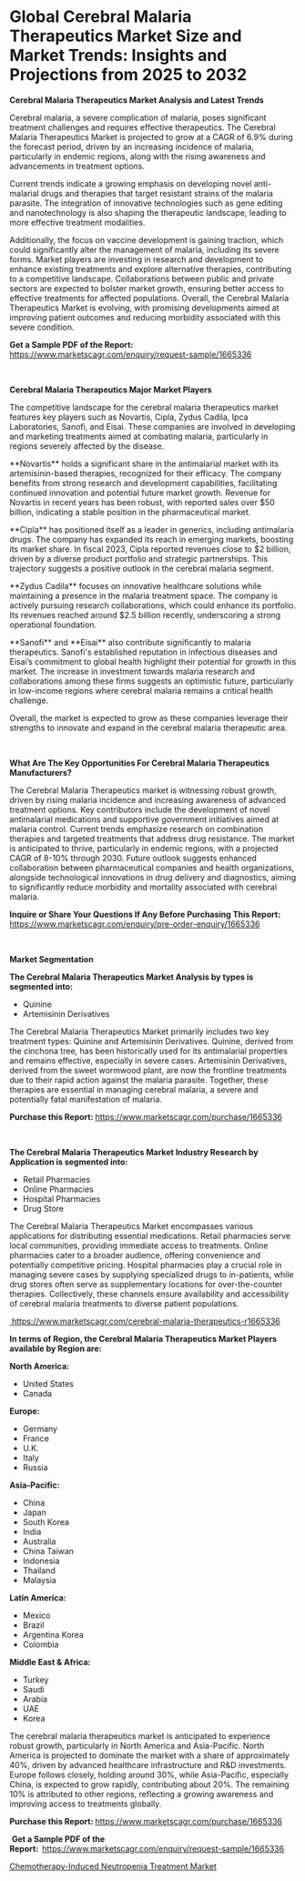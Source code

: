 <p><h1>Global Cerebral Malaria Therapeutics Market Size and Market Trends: Insights and Projections from 2025 to 2032</h1></p><p><strong>Cerebral Malaria Therapeutics Market Analysis and Latest Trends</strong></p>
<p><p>Cerebral malaria, a severe complication of malaria, poses significant treatment challenges and requires effective therapeutics. The Cerebral Malaria Therapeutics Market is projected to grow at a CAGR of 6.9% during the forecast period, driven by an increasing incidence of malaria, particularly in endemic regions, along with the rising awareness and advancements in treatment options. </p><p>Current trends indicate a growing emphasis on developing novel anti-malarial drugs and therapies that target resistant strains of the malaria parasite. The integration of innovative technologies such as gene editing and nanotechnology is also shaping the therapeutic landscape, leading to more effective treatment modalities. </p><p>Additionally, the focus on vaccine development is gaining traction, which could significantly alter the management of malaria, including its severe forms. Market players are investing in research and development to enhance existing treatments and explore alternative therapies, contributing to a competitive landscape. Collaborations between public and private sectors are expected to bolster market growth, ensuring better access to effective treatments for affected populations. Overall, the Cerebral Malaria Therapeutics Market is evolving, with promising developments aimed at improving patient outcomes and reducing morbidity associated with this severe condition.</p></p>
<p><strong>Get a Sample PDF of the Report:&nbsp;</strong> <a href="https://www.marketscagr.com/enquiry/request-sample/1665336?utm_campaign=2460&utm_medium=2&utm_source=Github&utm_content=ia&utm_term=09032025&utm_id=cerebral-malaria-therapeutics">https://www.marketscagr.com/enquiry/request-sample/1665336</a></p>
<p>&nbsp;</p>
<p><strong>Cerebral Malaria Therapeutics Major Market Players</strong></p>
<p><p>The competitive landscape for the cerebral malaria therapeutics market features key players such as Novartis, Cipla, Zydus Cadila, Ipca Laboratories, Sanofi, and Eisai. These companies are involved in developing and marketing treatments aimed at combating malaria, particularly in regions severely affected by the disease.</p><p>**Novartis** holds a significant share in the antimalarial market with its artemisinin-based therapies, recognized for their efficacy. The company benefits from strong research and development capabilities, facilitating continued innovation and potential future market growth. Revenue for Novartis in recent years has been robust, with reported sales over $50 billion, indicating a stable position in the pharmaceutical market.</p><p>**Cipla** has positioned itself as a leader in generics, including antimalaria drugs. The company has expanded its reach in emerging markets, boosting its market share. In fiscal 2023, Cipla reported revenues close to $2 billion, driven by a diverse product portfolio and strategic partnerships. This trajectory suggests a positive outlook in the cerebral malaria segment.</p><p>**Zydus Cadila** focuses on innovative healthcare solutions while maintaining a presence in the malaria treatment space. The company is actively pursuing research collaborations, which could enhance its portfolio. Its revenues reached around $2.5 billion recently, underscoring a strong operational foundation.</p><p>**Sanofi** and **Eisai** also contribute significantly to malaria therapeutics. Sanofi's established reputation in infectious diseases and Eisai’s commitment to global health highlight their potential for growth in this market. The increase in investment towards malaria research and collaborations among these firms suggests an optimistic future, particularly in low-income regions where cerebral malaria remains a critical health challenge. </p><p>Overall, the market is expected to grow as these companies leverage their strengths to innovate and expand in the cerebral malaria therapeutic area.</p></p>
<p>&nbsp;</p>
<p><strong>What Are The Key Opportunities For Cerebral Malaria Therapeutics Manufacturers?</strong></p>
<p><p>The Cerebral Malaria Therapeutics market is witnessing robust growth, driven by rising malaria incidence and increasing awareness of advanced treatment options. Key contributors include the development of novel antimalarial medications and supportive government initiatives aimed at malaria control. Current trends emphasize research on combination therapies and targeted treatments that address drug resistance. The market is anticipated to thrive, particularly in endemic regions, with a projected CAGR of 8-10% through 2030. Future outlook suggests enhanced collaboration between pharmaceutical companies and health organizations, alongside technological innovations in drug delivery and diagnostics, aiming to significantly reduce morbidity and mortality associated with cerebral malaria.</p></p>
<p><strong>Inquire or Share Your Questions If Any Before Purchasing This Report:</strong> <a href="https://www.marketscagr.com/enquiry/pre-order-enquiry/1665336?utm_campaign=2460&utm_medium=2&utm_source=Github&utm_content=ia&utm_term=09032025&utm_id=cerebral-malaria-therapeutics">https://www.marketscagr.com/enquiry/pre-order-enquiry/1665336</a></p>
<p>&nbsp;</p>
<p><strong>Market Segmentation</strong></p>
<p><strong>The Cerebral Malaria Therapeutics Market Analysis by types is segmented into:</strong></p>
<p><ul><li>Quinine</li><li>Artemisinin Derivatives</li></ul></p>
<p><p>The Cerebral Malaria Therapeutics Market primarily includes two key treatment types: Quinine and Artemisinin Derivatives. Quinine, derived from the cinchona tree, has been historically used for its antimalarial properties and remains effective, especially in severe cases. Artemisinin Derivatives, derived from the sweet wormwood plant, are now the frontline treatments due to their rapid action against the malaria parasite. Together, these therapies are essential in managing cerebral malaria, a severe and potentially fatal manifestation of malaria.</p></p>
<p><strong>Purchase this Report:&nbsp;</strong><a href="https://www.marketscagr.com/purchase/1665336?utm_campaign=2460&utm_medium=2&utm_source=Github&utm_content=ia&utm_term=09032025&utm_id=cerebral-malaria-therapeutics">https://www.marketscagr.com/purchase/1665336</a></p>
<p>&nbsp;</p>
<p><strong>The Cerebral Malaria Therapeutics Market Industry Research by Application is segmented into:</strong></p>
<p><ul><li>Retail Pharmacies</li><li>Online Pharmacies</li><li>Hospital Pharmacies</li><li>Drug Store</li></ul></p>
<p><p>The Cerebral Malaria Therapeutics Market encompasses various applications for distributing essential medications. Retail pharmacies serve local communities, providing immediate access to treatments. Online pharmacies cater to a broader audience, offering convenience and potentially competitive pricing. Hospital pharmacies play a crucial role in managing severe cases by supplying specialized drugs to in-patients, while drug stores often serve as supplementary locations for over-the-counter therapies. Collectively, these channels ensure availability and accessibility of cerebral malaria treatments to diverse patient populations.</p></p>
<p><a href="https://www.marketscagr.com/cerebral-malaria-therapeutics-r1665336?utm_campaign=2460&utm_medium=2&utm_source=Github&utm_content=ia&utm_term=09032025&utm_id=cerebral-malaria-therapeutics">&nbsp;https://www.marketscagr.com/cerebral-malaria-therapeutics-r1665336</a></p>
<p><strong>In terms of Region, the Cerebral Malaria Therapeutics Market Players available by Region are:</strong></p>
<p>
    <p> <strong> North America: </strong>
        <ul>
            <li>United States</li>
            <li>Canada</li>
        </ul>
        </p> 
    <p> <strong> Europe: </strong>
        <ul>
            <li>Germany</li>
            <li>France</li>
            <li>U.K.</li>
            <li>Italy</li>
            <li>Russia</li>
        </ul>
        </p> 
    <p> <strong> Asia-Pacific: </strong>
        <ul>
            <li>China</li>
            <li>Japan</li>
            <li>South Korea</li>
            <li>India</li>
            <li>Australia</li>
            <li>China Taiwan</li>
            <li>Indonesia</li>
            <li>Thailand</li>
            <li>Malaysia</li>
        </ul>
        </p> 
    <p> <strong> Latin America: </strong>
        <ul>
            <li>Mexico</li>
            <li>Brazil</li>
            <li>Argentina Korea</li>
            <li>Colombia</li>
        </ul>
        </p> 
    <p> <strong> Middle East & Africa: </strong>
        <ul>
            <li>Turkey</li>
            <li>Saudi</li>
            <li>Arabia</li>
            <li>UAE</li>
            <li>Korea</li>
        </ul>
    </p>
    </p>
<p><p>The cerebral malaria therapeutics market is anticipated to experience robust growth, particularly in North America and Asia-Pacific. North America is projected to dominate the market with a share of approximately 40%, driven by advanced healthcare infrastructure and R&D investments. Europe follows closely, holding around 30%, while Asia-Pacific, especially China, is expected to grow rapidly, contributing about 20%. The remaining 10% is attributed to other regions, reflecting a growing awareness and improving access to treatments globally.</p></p>
<p><strong>Purchase this Report: </strong><a href="https://www.marketscagr.com/purchase/1665336?utm_campaign=2460&utm_medium=2&utm_source=Github&utm_content=ia&utm_term=09032025&utm_id=cerebral-malaria-therapeutics">https://www.marketscagr.com/purchase/1665336</a></p>
<p>&nbsp;<strong>Get a Sample PDF of the Report:&nbsp;&nbsp;</strong><a href="https://www.marketscagr.com/enquiry/request-sample/1665336?utm_campaign=2460&utm_medium=2&utm_source=Github&utm_content=ia&utm_term=09032025&utm_id=cerebral-malaria-therapeutics">https://www.marketscagr.com/enquiry/request-sample/1665336</a></p>
<p><strong></strong></p>
<p><p><a href="https://github.com/abbislposival/Market-Research-Report-List-1/blob/main/chemotherapy-induced-neutropenia-treatment-market.md?utm_campaign=2460&utm_medium=2&utm_source=Github&utm_content=ia&utm_term=09032025&utm_id=cerebral-malaria-therapeutics">Chemotherapy-Induced Neutropenia Treatment Market</a></p></p>